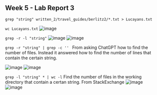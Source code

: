 ## Week 5 - Lab Report 3

`grep "string" written_2/travel_guides/berlitz2/*.txt > Lucayans.txt`

`wc Lucayans.txt`
![image](https://user-images.githubusercontent.com/122491370/217704395-6fbfa4ff-1e2d-4e59-a23e-991141e11b20.png)

`grep -r -l "string"`
![image](https://user-images.githubusercontent.com/122491370/217707706-db3b9266-a3fe-41cf-821d-cc953d9d0641.png)
![image](https://user-images.githubusercontent.com/122491370/217707758-fc2749c0-cf16-4f29-8c06-07f5132827ee.png)


`grep -r "string" | grep -c '' `
From asking ChatGPT how to find the number of files. Instead it answered how to find the number of lines that contain the certain string.

![image](https://user-images.githubusercontent.com/122491370/217708312-e194cd3e-ddfd-46d1-ab53-9b27ad98e497.png)
![image](https://user-images.githubusercontent.com/122491370/217708475-7d9c57b9-978c-4232-811f-bc7e950e5da1.png)



`grep -l "string" * | wc -l`
Find the number of files in the working directory that contain a certan string.
From StackExchange
![image](https://user-images.githubusercontent.com/122491370/217704120-0399b497-5337-41a8-89df-0134689264fb.png)
![image](https://user-images.githubusercontent.com/122491370/217707506-130328a7-4837-4b37-9b6d-f6993b5b87a4.png)

